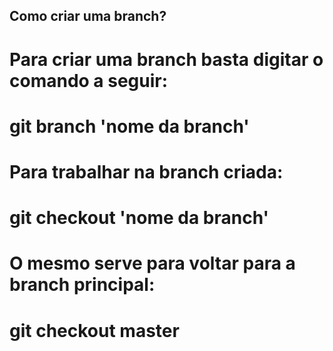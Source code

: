 ## Como criar uma branch?
# Para criar uma branch basta digitar o comando a seguir:
# git branch 'nome da branch'
# Para trabalhar na branch criada:
# git checkout 'nome da branch'
# O mesmo serve para voltar para a branch principal:
# git checkout master
